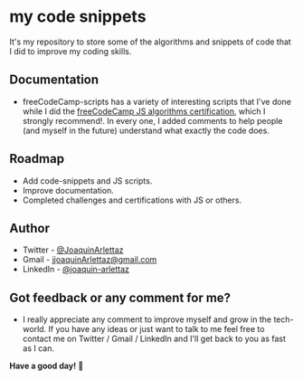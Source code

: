 # my code snippets

It's my repository to store some of the algorithms and snippets of code that I did to improve my coding skills.

## Documentation

- freeCodeCamp-scripts has a variety of interesting scripts that I've done while I did the [freeCodeCamp JS algorithms certification](https://www.freecodecamp.org/learn/javascript-algorithms-and-data-structures/), which I strongly recommend!. In every one, I added comments to help people (and myself in the future) understand what exactly the code does.

## Roadmap

- Add code-snippets and JS scripts.
- Improve documentation.
- Completed challenges and certifications with JS or others.

## Author

- Twitter - [@JoaquinArlettaz](https://twitter.com/JoaquinArlettaz)
- Gmail - [jjoaquinArlettaz@gmail.com](mailto:jjoaquinarlettaz@gmail.com)
- LinkedIn - [@joaquin-arlettaz](https://www.linkedin.com/in/joaqu%C3%ADn-arlettaz/)

## Got feedback or any comment for me?

- I really appreciate any comment to improve myself and grow in the tech-world. If you have any ideas or just want to talk to me feel free to contact me on Twitter / Gmail / LinkedIn and I'll get back to you as fast as I can.  

**Have a good day!** 🚀



